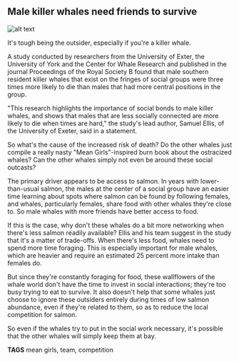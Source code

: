 ## Male killer whales need friends to survive

![alt text](https://media.mnn.com/assets/images/2017/10/ThreeOrcasKillerWhalesNearEachOther.jpg)

It's tough being the outsider, especially if you're a killer whale.

A study conducted by researchers from the University of Exter, the University of York and the Center for Whale Research and published in the journal Proceedings of the Royal Society B found that male southern resident killer whales that exist on the fringes of social groups were three times more likely to die than males that had more central positions in the group.

"This research highlights the importance of social bonds to male killer whales, and shows that males that are less socially connected are more likely to die when times are hard," the study's lead author, Samuel Ellis, of the University of Exeter, said in a statement.

So what's the cause of the increased risk of death? Do the other whales just compile a really nasty "Mean Girls"-inspired burn book about the ostracized whales? Can the other whales simply not even be around these social outcasts?

The primary driver appears to be access to salmon. In years with lower-than-usual salmon, the males at the center of a social group have an easier time learning about spots where salmon can be found by following females, and whales, particularly females, share food with other whales they're close to. So male whales with more friends have better access to food.

If this is the case, why don't these whales do a bit more networking when there's less salmon readily available? Ellis and his team suggest in the study that it's a matter of trade-offs. When there's less food, whales need to spend more time foraging. This is especially important for male whales, which are heavier and require an estimated 25 percent more intake than females do.

But since they're constantly foraging for food, these wallflowers of the whale world don't have the time to invest in social interactions; they're too busy trying to eat to survive. It also doesn't help that some whales just choose to ignore these outsiders entirely during times of low salmon abundance, even if they're related to them, so as to reduce the local competition for salmon.

So even if the whales try to put in the social work necessary, it's possible that the other whales will simply keep them at bay.

**TAGS** mean girls, team, competition

